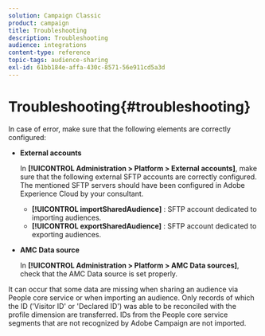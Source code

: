 ```yaml
---
solution: Campaign Classic
product: campaign
title: Troubleshooting
description: Troubleshooting
audience: integrations
content-type: reference
topic-tags: audience-sharing
exl-id: 61bb184e-affa-430c-8571-56e911cd5a3d
---
```

# Troubleshooting{#troubleshooting}

In case of error, make sure that the following elements are correctly configured:

* **External accounts**

  In **[!UICONTROL Administration > Platform > External accounts]**, make sure that the following external SFTP accounts are correctly configured. The mentioned SFTP servers should have been configured in Adobe Experience Cloud by your consultant.

    * **[!UICONTROL importSharedAudience]** : SFTP account dedicated to importing audiences.
    * **[!UICONTROL exportSharedAudience]** : SFTP account dedicated to exporting audiences.

* **AMC Data source**

  In **[!UICONTROL Administration > Platform > AMC Data sources]**, check that the AMC Data source is set properly.

It can occur that some data are missing when sharing an audience via People core service or when importing an audience. Only records of which the ID ('Visitor ID' or 'Declared ID') was able to be reconciled with the profile dimension are transferred. IDs from the People core service segments that are not recognized by Adobe Campaign are not imported.
